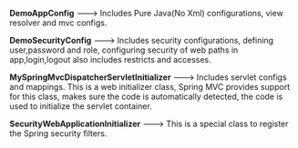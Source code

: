 
<b>DemoAppConfig</b> ---> Includes Pure Java(No Xml) configurations, view resolver and mvc configs.<br>

<b>DemoSecurityConfig</b> ---> Includes security configurations, defining user,password and role, configuring security of web paths in app,login,logout also includes restricts and accesses.<br>

<b>MySpringMvcDispatcherServletInitializer</b>	---> Includes servlet configs and mappings. This is a web initializer class, Spring MVC provides support for this class, makes sure the code is automatically detected, the code is used to initialize the servlet container.<br>

<b>SecurityWebApplicationInitializer</b> ---> This is a special class to register the Spring security filters.
